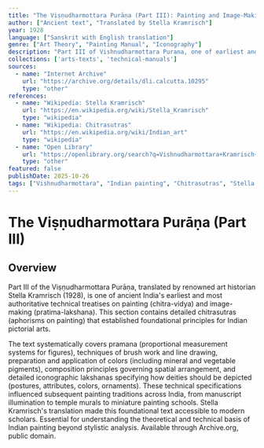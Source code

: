 ```yaml
---
title: "The Viṣṇudharmottara Purāṇa (Part III): Painting and Image-Making"
author: ["Ancient text", "Translated by Stella Kramrisch"]
year: 1928
language: ["Sanskrit with English translation"]
genre: ["Art Theory", "Painting Manual", "Iconography"]
description: "Part III of Vishnudharmottara Purana, one of earliest and most authoritative technical treatises on Indian painting (chitra) and image-making (pratima). Contains detailed chitrasutras covering proportions (pramana), brush work techniques, color preparation, composition principles, and iconographic lakshanas for depicting deities. Predates and influenced later painting traditions, essential for understanding technical foundations of Indian pictorial arts."
collections: ['arts-texts', 'technical-manuals']
sources:
  - name: "Internet Archive"
    url: "https://archive.org/details/dli.calcutta.10295"
    type: "other"
references:
  - name: "Wikipedia: Stella Kramrisch"
    url: "https://en.wikipedia.org/wiki/Stella_Kramrisch"
    type: "wikipedia"
  - name: "Wikipedia: Chitrasutras"
    url: "https://en.wikipedia.org/wiki/Indian_art"
    type: "wikipedia"
  - name: "Open Library"
    url: "https://openlibrary.org/search?q=Vishnudharmottara+Kramrisch+painting&mode=everything"
    type: "other"
featured: false
publishDate: 2025-10-26
tags: ["Vishnudharmottara", "Indian painting", "Chitrasutras", "Stella Kramrisch", "Iconography", "Art theory", "Image-making", "Technical manual", "Color theory", "Proportions"]
---
```


# The Viṣṇudharmottara Purāṇa (Part III)

## Overview

Part III of the Viṣṇudharmottara Purāṇa, translated by renowned art historian Stella Kramrisch (1928), is one of ancient India's earliest and most authoritative technical treatises on painting (chitra-vidya) and image-making (pratima-lakshana). This section contains detailed chitrasutras (aphorisms on painting) that established foundational principles for Indian pictorial arts.

The text systematically covers pramana (proportional measurement systems for figures), techniques of brush work and line drawing, preparation and application of colors (including mineral and vegetable pigments), composition principles governing spatial arrangement, and detailed iconographic lakshanas specifying how deities should be depicted (postures, attributes, colors, ornaments). These technical specifications influenced subsequent painting traditions across India, from manuscript illumination to temple murals to miniature painting schools. Stella Kramrisch's translation made this foundational text accessible to modern scholars. Essential for understanding the theoretical and technical basis of Indian painting beyond stylistic analysis. Available through Archive.org, public domain.

